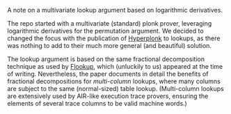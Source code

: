 A note on a multivariate lookup argument based on logarithmic derivatives. 

The repo started with a multivariate (standard) plonk prover, leveraging logarithmic derivatives for the permutation argument. We decided to changed the focus with the publication of [Hyperplonk](https://eprint.iacr.org/2022/1355) to lookups, as there was nothing to add to their much more general (and beautiful) solution. 

The lookup argument is based on the same fractional decomposition technique as used by [Flookup](https://eprint.iacr.org/2022/1447), which (unluckily to us) appeared at the time of writing. Nevertheless, the paper documents in detail the benefits of fractional decompositions for *multi-column* lookups, where many columns are subject to the same (normal-sized) table lookup. (Multi-column lookups are extensively used by AIR-like execution trace provers, ensuring the elements of several trace columns to be valid machine words.) 
